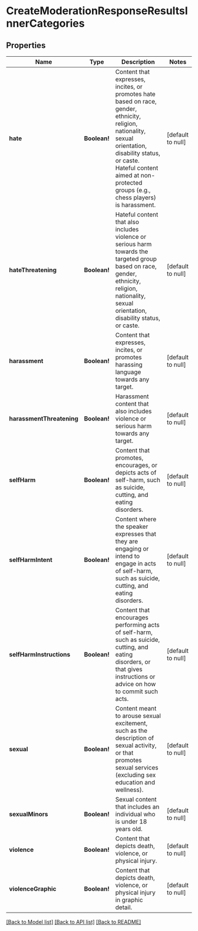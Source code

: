 # CreateModerationResponseResultsInnerCategories

## Properties
Name | Type | Description | Notes
------------ | ------------- | ------------- | -------------
**hate** | **Boolean!** | Content that expresses, incites, or promotes hate based on race, gender, ethnicity, religion, nationality, sexual orientation, disability status, or caste. Hateful content aimed at non-protected groups (e.g., chess players) is harassment. | [default to null]
**hateThreatening** | **Boolean!** | Hateful content that also includes violence or serious harm towards the targeted group based on race, gender, ethnicity, religion, nationality, sexual orientation, disability status, or caste. | [default to null]
**harassment** | **Boolean!** | Content that expresses, incites, or promotes harassing language towards any target. | [default to null]
**harassmentThreatening** | **Boolean!** | Harassment content that also includes violence or serious harm towards any target. | [default to null]
**selfHarm** | **Boolean!** | Content that promotes, encourages, or depicts acts of self-harm, such as suicide, cutting, and eating disorders. | [default to null]
**selfHarmIntent** | **Boolean!** | Content where the speaker expresses that they are engaging or intend to engage in acts of self-harm, such as suicide, cutting, and eating disorders. | [default to null]
**selfHarmInstructions** | **Boolean!** | Content that encourages performing acts of self-harm, such as suicide, cutting, and eating disorders, or that gives instructions or advice on how to commit such acts. | [default to null]
**sexual** | **Boolean!** | Content meant to arouse sexual excitement, such as the description of sexual activity, or that promotes sexual services (excluding sex education and wellness). | [default to null]
**sexualMinors** | **Boolean!** | Sexual content that includes an individual who is under 18 years old. | [default to null]
**violence** | **Boolean!** | Content that depicts death, violence, or physical injury. | [default to null]
**violenceGraphic** | **Boolean!** | Content that depicts death, violence, or physical injury in graphic detail. | [default to null]

[[Back to Model list]](../README.md#documentation-for-models) [[Back to API list]](../README.md#documentation-for-api-endpoints) [[Back to README]](../README.md)


